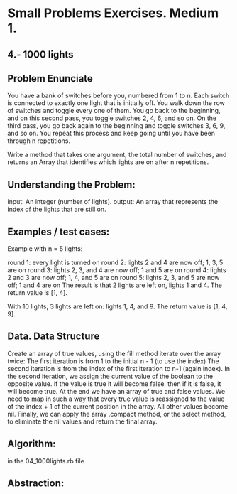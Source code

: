 # Small Problems Exercises. Medium 1.

## 4.- 1000 lights 

## Problem Enunciate

You have a bank of switches before you, numbered from 1 to n. Each switch is connected to exactly one light that is initially off. You walk down the row of switches and toggle every one of them. You go back to the beginning, and on this second pass, you toggle switches 2, 4, 6, and so on. On the third pass, you go back again to the beginning and toggle switches 3, 6, 9, and so on. You repeat this process and keep going until you have been through n repetitions.

Write a method that takes one argument, the total number of switches, and returns an Array that identifies which lights are on after n repetitions.


## Understanding the Problem:

input: An integer (number of lights). 
output: An array that represents the index of the lights that are still on.


## Examples / test cases:

Example with n = 5 lights:

round 1: every light is turned on
round 2: lights 2 and 4 are now off; 1, 3, 5 are on
round 3: lights 2, 3, and 4 are now off; 1 and 5 are on
round 4: lights 2 and 3 are now off; 1, 4, and 5 are on
round 5: lights 2, 3, and 5 are now off; 1 and 4 are on
The result is that 2 lights are left on, lights 1 and 4. The return value is [1, 4].

With 10 lights, 3 lights are left on: lights 1, 4, and 9. The return value is [1, 4, 9].

## Data. Data Structure

Create an array of true values, using the fill method
iterate over the array twice:
  The first iteration is from 1 to the initial n - 1 (to use the index)
    The second iteration is from the index of the first iteration to n-1 (again index). In the second iteration, we assign the current value of the boolean to the opposite value. if the value is true it will become false, then if it is false, it will become true.
    At the end we have an array of true and false values. We need to map in such a way that every true value is reassigned to the value of the index + 1 of the current position in the array. All other values become nil. 
    Finally, we can apply the array .compact method, or the select method, to eliminate the nil values and return the final array. 





## Algorithm:

in the 04_1000lights.rb file

## Abstraction: